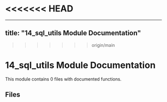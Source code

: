 <<<<<<< HEAD
=======
---
title: "14_sql_utils Module Documentation"
---

>>>>>>> origin/main
# 14_sql_utils Module Documentation

This module contains 0 files with documented functions.

## Files
